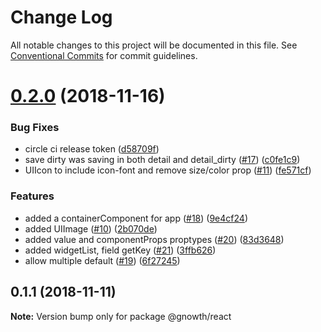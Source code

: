 # Change Log

All notable changes to this project will be documented in this file.
See [Conventional Commits](https://conventionalcommits.org) for commit guidelines.

# [0.2.0](https://github.com/gnowth/react/compare/v0.1.1...v0.2.0) (2018-11-16)


### Bug Fixes

* circle ci release token ([d58709f](https://github.com/gnowth/react/commit/d58709f))
* save dirty was saving in both detail and detail_dirty ([#17](https://github.com/gnowth/react/issues/17)) ([c0fe1c9](https://github.com/gnowth/react/commit/c0fe1c9))
* UIIcon to include icon-font and remove size/color prop ([#11](https://github.com/gnowth/react/issues/11)) ([fe571cf](https://github.com/gnowth/react/commit/fe571cf))


### Features

* added a containerComponent for app ([#18](https://github.com/gnowth/react/issues/18)) ([9e4cf24](https://github.com/gnowth/react/commit/9e4cf24))
* added UIImage ([#10](https://github.com/gnowth/react/issues/10)) ([2b070de](https://github.com/gnowth/react/commit/2b070de))
* added value and componentProps proptypes ([#20](https://github.com/gnowth/react/issues/20)) ([83d3648](https://github.com/gnowth/react/commit/83d3648))
* added widgetList, field getKey ([#21](https://github.com/gnowth/react/issues/21)) ([3ffb626](https://github.com/gnowth/react/commit/3ffb626))
* allow multiple default ([#19](https://github.com/gnowth/react/issues/19)) ([6f27245](https://github.com/gnowth/react/commit/6f27245))





## 0.1.1 (2018-11-11)

**Note:** Version bump only for package @gnowth/react
